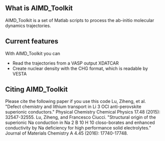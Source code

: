 ## What is AIMD_Toolkit

AIMD_Toolkit is a set of Matlab scripts to process the ab-initio molecular dynamics trajectories.

## Current features
With AIMD_Toolkit you can
- Read the trajectories from a VASP output XDATCAR
- Create nuclear density with the CHG format, which is readable by VESTA

## Citing AIMD_Toolkit
Please cite the following paper if you use this code
Lu, Ziheng, et al. "Defect chemistry and lithium transport in Li 3 OCl anti-perovskite superionic conductors." Physical Chemistry Chemical Physics 17.48 (2015): 32547-32555.
Lu, Ziheng, and Francesco Ciucci. "Structural origin of the superionic Na conduction in Na 2 B 10 H 10 closo-borates and enhanced conductivity by Na deficiency for high performance solid electrolytes." Journal of Materials Chemistry A 4.45 (2016): 17740-17748.